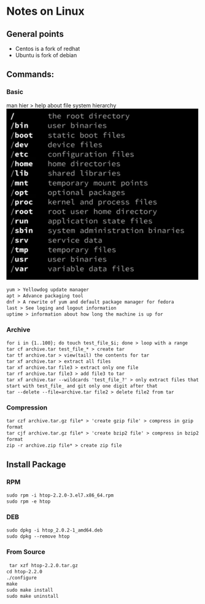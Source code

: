 # Notes on Linux
## General points
- Centos is a fork of redhat
- Ubuntu is fork of debian

## Commands:
### Basic
man hier  > help about file system hierarchy  
<img src='./images/hierarchy.png' width='500'/>  
```
yum > Yellowdog update manager  
apt > Advance packaging tool  
dnf > A rewrite of yum and default package manager for fedora  
last > See loging and logout information  
uptime > information about how long the machine is up for  
```
### Archive
```
for i in {1..100}; do touch test_file_$i; done > loop with a range  
tar cf archive.tar test_file_* > create tar
tar tf archive.tar > view(tail) the contents for tar
tar xf archive.tar > extract all files
tar xf archive.tar file3 > extract only one file
tar rf archive.tar file3 > add file3 to tar
tar xf archive.tar --wildcards 'test_file_?' > only extract files that start with test_file_ and git only one digit after that
tar --delete --file=archive.tar file2 > delete file2 from tar
```
### Compression
```
tar czf archive.tar.gz file* > 'create gzip file' > compress in gzip format
tar cjf archive.tar.gz file* > 'create bzip2 file' > compress in bzip2  format
zip -r archive.zip file* > create zip file
```

## Install Package
### RPM
```
sudo rpm -i htop-2.2.0-3.el7.x86_64.rpm
sudo rpm -e htop
```
### DEB
```
sudo dpkg -i htop_2.0.2-1_amd64.deb
sudo dpkg --remove htop
```
### From Source
```
 tar xzf htop-2.2.0.tar.gz
cd htop-2.2.0
./configure
make
sudo make install
sudo make uninstall
```
